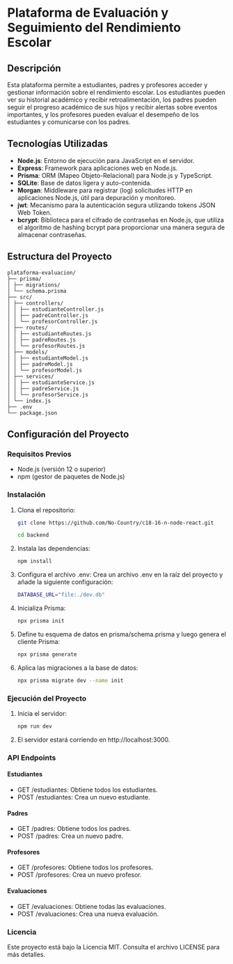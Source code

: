 # Plataforma de Evaluación y Seguimiento del Rendimiento Escolar

## Descripción

Esta plataforma permite a estudiantes, padres y profesores acceder y gestionar información sobre el rendimiento escolar. Los estudiantes pueden ver su historial académico y recibir retroalimentación, los padres pueden seguir el progreso académico de sus hijos y recibir alertas sobre eventos importantes, y los profesores pueden evaluar el desempeño de los estudiantes y comunicarse con los padres.

## Tecnologías Utilizadas

- **Node.js**: Entorno de ejecución para JavaScript en el servidor.
- **Express**: Framework para aplicaciones web en Node.js.
- **Prisma**: ORM (Mapeo Objeto-Relacional) para Node.js y TypeScript.
- **SQLite**: Base de datos ligera y auto-contenida.
- **Morgan**: Middleware para registrar (log) solicitudes HTTP en aplicaciones Node.js, útil para depuración y monitoreo.
- **jwt**: Mecanismo para la autenticación segura utilizando tokens JSON Web Token.
- **bcrypt**: Biblioteca para el cifrado de contraseñas en Node.js, que utiliza el algoritmo de hashing bcrypt para proporcionar una manera segura de almacenar contraseñas.

## Estructura del Proyecto
```
plataforma-evaluacion/
├── prisma/
│ ├── migrations/
│ └── schema.prisma
├── src/
│ ├── controllers/
│ │ ├── estudianteController.js
│ │ ├── padreController.js
│ │ └── profesorController.js
│ ├── routes/
│ │ ├── estudianteRoutes.js
│ │ ├── padreRoutes.js
│ │ └── profesorRoutes.js
│ ├── models/
│ │ ├── estudianteModel.js
│ │ ├── padreModel.js
│ │ └── profesorModel.js
│ ├── services/
│ │ ├── estudianteService.js
│ │ ├── padreService.js
│ │ └── profesorService.js
│ └── index.js
├── .env
└── package.json
```
## Configuración del Proyecto

### Requisitos Previos

- Node.js (versión 12 o superior)
- npm (gestor de paquetes de Node.js)

### Instalación

1. Clona el repositorio:
   ```bash
   git clone https://github.com/No-Country/c18-16-n-node-react.git
   ```
   ```bash
   cd backend
   ```
2. Instala las dependencias:
   ```bash
   npm install
   ```
3. Configura el archivo .env:
   Crea un archivo .env en la raíz del proyecto y añade la siguiente configuración:
   ```bash
   DATABASE_URL="file:./dev.db"
   ```
4. Inicializa Prisma:
   ```bash
   npx prisma init
   ```
5. Define tu esquema de datos en prisma/schema.prisma y luego genera el cliente Prisma:
   ```bash
   npx prisma generate
   ```
6. Aplica las migraciones a la base de datos:
   ```bash
   npx prisma migrate dev --name init
   ```

### Ejecución del Proyecto

1. Inicia el servidor:
    ```bash
    npm run dev
    ```
2. El servidor estará corriendo en http://localhost:3000.

### API Endpoints

#### Estudiantes
* GET /estudiantes: Obtiene todos los estudiantes.
* POST /estudiantes: Crea un nuevo estudiante.
#### Padres
* GET /padres: Obtiene todos los padres.
* POST /padres: Crea un nuevo padre.
#### Profesores
* GET /profesores: Obtiene todos los profesores.
* POST /profesores: Crea un nuevo profesor.
#### Evaluaciones
* GET /evaluaciones: Obtiene todas las evaluaciones.
* POST /evaluaciones: Crea una nueva evaluación.

### Licencia

Este proyecto está bajo la Licencia MIT. Consulta el archivo LICENSE para más detalles.